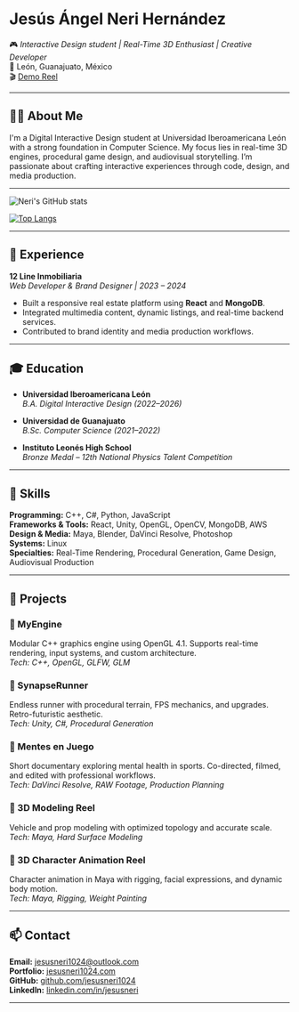 # Jesús Ángel Neri Hernández

🎮 *Interactive Design student | Real-Time 3D Enthusiast | Creative Developer*  
📍 León, Guanajuato, México  
🎬 [Demo Reel](https://youtu.be/dz8dqTZLVFE)

---

## 👨‍💻 About Me

I'm a Digital Interactive Design student at Universidad Iberoamericana León with a strong foundation in Computer Science. My focus lies in real-time 3D engines, procedural game design, and audiovisual storytelling. I’m passionate about crafting interactive experiences through code, design, and media production.

---

![Neri's GitHub stats](https://github-readme-stats.vercel.app/api?username=jesusneri1024&show_icons=true&theme=radical)

[![Top Langs](https://github-readme-stats.vercel.app/api/top-langs/?username=jesusneri1024)](https://github.com/anuraghazra/github-readme-stats)

---

## 💼 Experience

**12 Line Inmobiliaria**  
*Web Developer & Brand Designer | 2023 – 2024*  
- Built a responsive real estate platform using **React** and **MongoDB**.  
- Integrated multimedia content, dynamic listings, and real-time backend services.  
- Contributed to brand identity and media production workflows.

---

## 🎓 Education

- **Universidad Iberoamericana León**  
  *B.A. Digital Interactive Design (2022–2026)*

- **Universidad de Guanajuato**  
  *B.Sc. Computer Science (2021–2022)*

- **Instituto Leonés High School**  
  *Bronze Medal – 12th National Physics Talent Competition*

---

## 🧠 Skills

**Programming:** C++, C#, Python, JavaScript  
**Frameworks & Tools:** React, Unity, OpenGL, OpenCV, MongoDB, AWS  
**Design & Media:** Maya, Blender, DaVinci Resolve, Photoshop  
**Systems:** Linux  
**Specialties:** Real-Time Rendering, Procedural Generation, Game Design, Audiovisual Production

---

## 🧪 Projects

### 🔧 MyEngine  
Modular C++ graphics engine using OpenGL 4.1. Supports real-time rendering, input systems, and custom architecture.  
*Tech: C++, OpenGL, GLFW, GLM*

### 🚀 SynapseRunner  
Endless runner with procedural terrain, FPS mechanics, and upgrades. Retro-futuristic aesthetic.  
*Tech: Unity, C#, Procedural Generation*

### 🎥 Mentes en Juego  
Short documentary exploring mental health in sports. Co-directed, filmed, and edited with professional workflows.  
*Tech: DaVinci Resolve, RAW Footage, Production Planning*

### 🚗 3D Modeling Reel  
Vehicle and prop modeling with optimized topology and accurate scale.  
*Tech: Maya, Hard Surface Modeling*

### 🕺 3D Character Animation Reel  
Character animation in Maya with rigging, facial expressions, and dynamic body motion.  
*Tech: Maya, Rigging, Weight Painting*

---


## 📫 Contact

**Email:** [jesusneri1024@outlook.com](mailto:jesusneri1024@outlook.com)  
**Portfolio:** [jesusneri1024.com](https://jesusneri1024.com)  
**GitHub:** [github.com/jesusneri1024](https://github.com/jesusneri1024)  
**LinkedIn:** [linkedin.com/in/jesusneri](https://linkedin.com/in/jesusneri1024)

---

